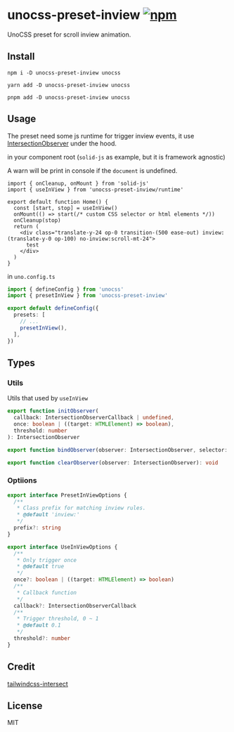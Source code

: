 # unocss-preset-inview [![npm](https://img.shields.io/npm/v/unocss-preset-inview)](https://npmjs.com/package/unocss-preset-inview)

UnoCSS preset for scroll inview animation.

## Install

```shell
npm i -D unocss-preset-inview unocss
```

```shell
yarn add -D unocss-preset-inview unocss
```

```shell
pnpm add -D unocss-preset-inview unocss
```

## Usage

The preset need some js runtime for trigger inview events, it use [IntersectionObserver](https://developer.mozilla.org/zh-CN/docs/Web/API/IntersectionObserver) under the hood.

in your component root (`solid-js` as example, but it is framework agnostic)

A warn will be print in console if the `document` is undefined.

```tsx
import { onCleanup, onMount } from 'solid-js'
import { useInView } from 'unocss-preset-inview/runtime'

export default function Home() {
  const [start, stop] = useInView()
  onMount(() => start(/* custom CSS selector or html elements */))
  onCleanup(stop)
  return (
    <div class="translate-y-24 op-0 transition-(500 ease-out) inview:(translate-y-0 op-100) no-inview:scroll-mt-24">
      test
    </div>
  )
}
```

in `uno.config.ts`

```ts
import { defineConfig } from 'unocss'
import { presetInView } from 'unocss-preset-inview'

export default defineConfig({
  presets: [
    // ...
    presetInView(),
  ],
})
```

## Types

### Utils

Utils that used by `useInView`

```ts
export function initObserver(
  callback: IntersectionObserverCallback | undefined,
  once: boolean | ((target: HTMLElement) => boolean),
  threshold: number
): IntersectionObserver

export function bindObserver(observer: IntersectionObserver, selector: string | HTMLElement[]): void

export function clearObserver(observer: IntersectionObserver): void
```

### Optiions

```ts
export interface PresetInViewOptions {
  /**
   * Class prefix for matching inview rules.
   * @default 'inview:'
   */
  prefix?: string
}

export interface UseInViewOptions {
  /**
   * Only trigger once
   * @default true
   */
  once?: boolean | ((target: HTMLElement) => boolean)
  /**
   * Callback function
   */
  callback?: IntersectionObserverCallback
  /**
   * Trigger threshold, 0 ~ 1
   * @default 0.1
   */
  threshold?: number
}
```

## Credit

[tailwindcss-intersect](https://github.com/heidkaemper/tailwindcss-intersect)

## License

MIT
